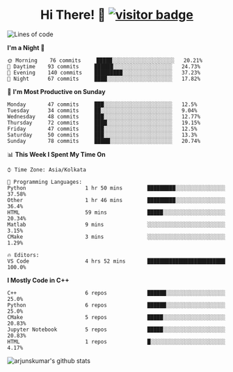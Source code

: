 <h1 align='center'> Hi There! 👋 <a href="#"><img src="https://visitor-badge.laobi.icu/badge?page_id=arjunskumar.visitor-badge" alt="visitor badge"></a></h1>


<!--START_SECTION:waka-->
![Lines of code](https://img.shields.io/badge/From%20Hello%20World%20I%27ve%20Written-3.6%20million%20lines%20of%20code-blue)

**I'm a Night 🦉** 

```text
🌞 Morning    76 commits     █████░░░░░░░░░░░░░░░░░░░░   20.21% 
🌆 Daytime    93 commits     ██████░░░░░░░░░░░░░░░░░░░   24.73% 
🌃 Evening    140 commits    █████████░░░░░░░░░░░░░░░░   37.23% 
🌙 Night      67 commits     ████░░░░░░░░░░░░░░░░░░░░░   17.82%

```
📅 **I'm Most Productive on Sunday** 

```text
Monday       47 commits     ███░░░░░░░░░░░░░░░░░░░░░░   12.5% 
Tuesday      34 commits     ██░░░░░░░░░░░░░░░░░░░░░░░   9.04% 
Wednesday    48 commits     ███░░░░░░░░░░░░░░░░░░░░░░   12.77% 
Thursday     72 commits     ████░░░░░░░░░░░░░░░░░░░░░   19.15% 
Friday       47 commits     ███░░░░░░░░░░░░░░░░░░░░░░   12.5% 
Saturday     50 commits     ███░░░░░░░░░░░░░░░░░░░░░░   13.3% 
Sunday       78 commits     █████░░░░░░░░░░░░░░░░░░░░   20.74%

```


📊 **This Week I Spent My Time On** 

```text
⌚︎ Time Zone: Asia/Kolkata

💬 Programming Languages: 
Python                   1 hr 50 mins        █████████░░░░░░░░░░░░░░░░   37.58% 
Other                    1 hr 46 mins        █████████░░░░░░░░░░░░░░░░   36.4% 
HTML                     59 mins             █████░░░░░░░░░░░░░░░░░░░░   20.34% 
Matlab                   9 mins              ░░░░░░░░░░░░░░░░░░░░░░░░░   3.15% 
CMake                    3 mins              ░░░░░░░░░░░░░░░░░░░░░░░░░   1.29%

🔥 Editors: 
VS Code                  4 hrs 52 mins       █████████████████████████   100.0%

```

**I Mostly Code in C++** 

```text
C++                      6 repos             ██████░░░░░░░░░░░░░░░░░░░   25.0% 
Python                   6 repos             ██████░░░░░░░░░░░░░░░░░░░   25.0% 
CMake                    5 repos             █████░░░░░░░░░░░░░░░░░░░░   20.83% 
Jupyter Notebook         5 repos             █████░░░░░░░░░░░░░░░░░░░░   20.83% 
HTML                     1 repos             █░░░░░░░░░░░░░░░░░░░░░░░░   4.17%

```



<!--END_SECTION:waka-->


![arjunskumar's github stats](https://github-readme-stats.vercel.app/api?username=arjunskumar&show_icons=true&hide_border=true)
